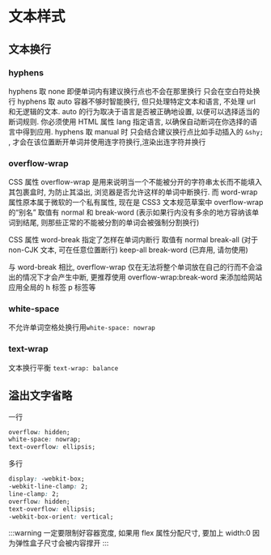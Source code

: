 # 文本样式

## 文本换行

### hyphens

hyphens 取 none 即便单词内有建议换行点也不会在那里换行 只会在空白符处换行
hyphens 取 auto 容器不够时智能换行, 但只处理特定文本和语言, 不处理 url 和无逻辑的文本. auto 的行为取决于语言是否被正确地设置, 以便可以选择适当的断词规则. 你必须使用 HTML 属性 lang 指定语言, 以确保自动断词在你选择的语言中得到应用.
hyphens 取 manual 时 只会结合建议换行点比如手动插入的 `&shy;` , 才会在该位置断开单词并使用连字符换行,渲染出连字符并换行

### overflow-wrap

CSS 属性 overflow-wrap 是用来说明当一个不能被分开的字符串太长而不能填入其包裹盒时, 为防止其溢出, 浏览器是否允许这样的单词中断换行.
而 word-wrap 属性原本属于微软的一个私有属性, 现在是 CSS3 文本规范草案中 overflow-wrap 的“别名”
取值有 normal 和 break-word (表示如果行内没有多余的地方容纳该单词到结尾, 则那些正常的不能被分割的单词会被强制分割换行)

CSS 属性 word-break 指定了怎样在单词内断行
取值有 normal break-all (对于 non-CJK 文本, 可在任意位置断行) keep-all break-word (已弃用, 请勿使用)

与 word-break 相比, overflow-wrap 仅在无法将整个单词放在自己的行而不会溢出的情况下才会产生中断, 更推荐使用 overflow-wrap:break-word 来添加给网站应用全局的 h 标签 p 标签等

### white-space

不允许单词空格处换行用`white-space: nowrap`

### text-wrap

文本换行平衡 `text-wrap: balance`

## 溢出文字省略

一行

```css
overflow: hidden;
white-space: nowrap;
text-overflow: ellipsis;
```

多行

```css
display: -webkit-box;
-webkit-line-clamp: 2;
line-clamp: 2;
overflow: hidden;
text-overflow: ellipsis;
-webkit-box-orient: vertical;
```

:::warning
一定要限制好容器宽度,
如果用 flex 属性分配尺寸, 要加上 width:0
因为弹性盒子尺寸会被内容撑开
:::
